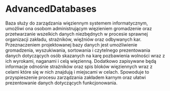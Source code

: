 # AdvancedDatabases

Baza służy do zarządzania więziennym systemem informatycznym, umożliwi ona osobom administrującym więzieniem gromadzenie oraz przetwarzanie wszelkich danych niezbędnych w procesie sprawnej organizacji zakładu, strażników, więźniów oraz odbywanych kar. Przeznaczeniem projektowanej bazy danych jest umożliwienie gromadzenia, wyszukiwania, sortowania i czytelnego prezentowania danych dotyczących osób skazanych na karę pozbawienia wolności wraz z ich wyrokami, naganami i celą więzienną. Dodatkowo zapisywane będą informacje odnośnie strażników oraz spis bloków więziennych wraz z celami które się w nich znajdują i miejscami w celach. Spowoduje to przyspieszenie procesu zarządzania zakładem karnym oraz ułatwi prezentowanie danych dotyczących funkcjonowania.

